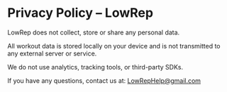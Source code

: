 # Privacy Policy – LowRep

LowRep does not collect, store or share any personal data.

All workout data is stored locally on your device and is not transmitted to any external server or service.

We do not use analytics, tracking tools, or third-party SDKs.

If you have any questions, contact us at: LowRepHelp@gmail.com
